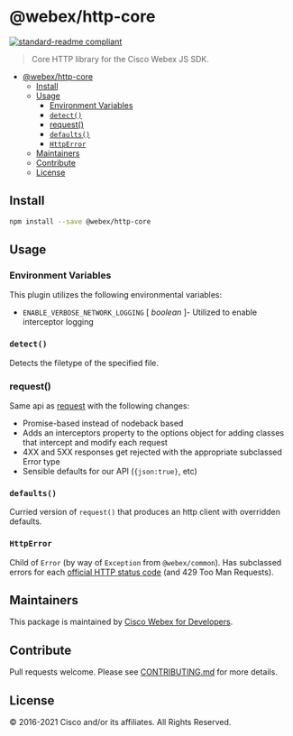 # @webex/http-core

[![standard-readme compliant](https://img.shields.io/badge/readme%20style-standard-brightgreen.svg?style=flat-square)](https://github.com/RichardLitt/standard-readme)

> Core HTTP library for the Cisco Webex JS SDK.

- [@webex/http-core](#webexhttp-core)
  - [Install](#install)
  - [Usage](#usage)
    - [Environment Variables](#environment-variables)
    - [`detect()`](#detect)
    - [request()](#request)
    - [`defaults()`](#defaults)
    - [`HttpError`](#httperror)
  - [Maintainers](#maintainers)
  - [Contribute](#contribute)
  - [License](#license)

## Install

```bash
npm install --save @webex/http-core
```

## Usage

### Environment Variables

This plugin utilizes the following environmental variables:

- `ENABLE_VERBOSE_NETWORK_LOGGING` [ _boolean_ ]- Utilized to enable interceptor
  logging

### `detect()`

Detects the filetype of the specified file.

### request()

Same api as [request](https://github.com/request/request) with the following
changes:

- Promise-based instead of nodeback based
- Adds an interceptors property to the options object for adding classes that
  intercept and modify each request
- 4XX and 5XX responses get rejected with the appropriate subclassed Error type
- Sensible defaults for our API (`{json:true}`, etc)

### `defaults()`

Curried version of `request()` that produces an http client with overridden
defaults.

### `HttpError`

Child of `Error` (by way of `Exception` from `@webex/common`). Has subclassed
errors for each
[official HTTP status code](https://www.w3.org/Protocols/rfc2616/rfc2616-sec10.html)
(and 429 Too Man Requests).

## Maintainers

This package is maintained by
[Cisco Webex for Developers](https://developer.webex.com/).

## Contribute

Pull requests welcome. Please see
[CONTRIBUTING.md](https://github.com/webex/webex-js-sdk/blob/master/CONTRIBUTING.md)
for more details.

## License

© 2016-2021 Cisco and/or its affiliates. All Rights Reserved.
